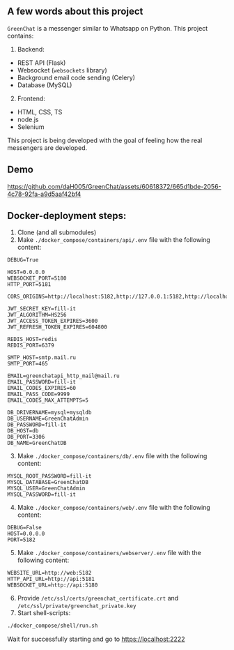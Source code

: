 A few words about this project
----------------------------
`GreenChat` is a messenger similar to Whatsapp on Python. This project contains:
1. Backend:
- REST API (Flask)
- Websocket (`websockets` library)
- Background email code sending (Celery)
- Database (MySQL)

2. Frontend:
- HTML, CSS, TS
- node.js
- Selenium

This project is being developed with the goal of feeling how the real messengers are developed.

Demo
----
https://github.com/daH005/GreenChat/assets/60618372/665d1bde-2056-4c78-92fa-a9d5aaf42bf4

Docker-deployment steps:
------------------------

1. Clone (and all submodules)
2. Make `./docker_compose/containers/api/.env` file with the following content:
```env
DEBUG=True

HOST=0.0.0.0
WEBSOCKET_PORT=5180
HTTP_PORT=5181

CORS_ORIGINS=http://localhost:5182,http://127.0.0.1:5182,http://localhost:2223,https://localhost:5182,https://127.0.0.1:5182,https://localhost:2223

JWT_SECRET_KEY=fill-it
JWT_ALGORITHM=HS256
JWT_ACCESS_TOKEN_EXPIRES=3600
JWT_REFRESH_TOKEN_EXPIRES=604800

REDIS_HOST=redis
REDIS_PORT=6379

SMTP_HOST=smtp.mail.ru
SMTP_PORT=465

EMAIL=greenchatapi_http_mail@mail.ru
EMAIL_PASSWORD=fill-it
EMAIL_CODES_EXPIRES=60
EMAIL_PASS_CODE=9999
EMAIL_CODES_MAX_ATTEMPTS=5

DB_DRIVERNAME=mysql+mysqldb
DB_USERNAME=GreenChatAdmin
DB_PASSWORD=fill-it
DB_HOST=db
DB_PORT=3306
DB_NAME=GreenChatDB
```
3. Make `./docker_compose/containers/db/.env` file with the following content:
```env
MYSQL_ROOT_PASSWORD=fill-it
MYSQL_DATABASE=GreenChatDB
MYSQL_USER=GreenChatAdmin
MYSQL_PASSWORD=fill-it
```
4. Make `./docker_compose/containers/web/.env` file with the following content:
```env
DEBUG=False
HOST=0.0.0.0
PORT=5182
```
5. Make `./docker_compose/containers/webserver/.env` file with the following content:
```env
WEBSITE_URL=http://web:5182
HTTP_API_URL=http://api:5181
WEBSOCKET_URL=http://api:5180
```
6. Provide `/etc/ssl/certs/greenchat_certificate.crt` and `/etc/ssl/private/greenchat_private.key`
7. Start shell-scripts:
```sh
./docker_compose/shell/run.sh
```
Wait for successfully starting and go to [https://localhost:2222](https://localhost:2222)

